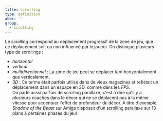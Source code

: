 ```yaml
---
title: scrolling
type: definition
abbr: ''
group:
  - scrolling
---
```

Le _scrolling_ correspond au déplacement progressif de la zone de jeu, que ce déplacement soit ou non influencé par le joueur. On distingue plusieurs type de scrollings :  
- _horizontal_  
- _vertical_  
- _multidirectionnel_ : La zone de jeu peut se déplacer tant horizontalement que verticalement.  
- _3D_ : Ce terme était parfois utilisé dans de vieux magazines et reflétait un déplacement dans un espace en 3D, comme dans les _FPS_.  
On parle aussi parfois de scrolling parallaxe, c'est à dire qu'il y a plusieurs couches dans le décor qui ne se déplacent pas à la même vitesse pour accentuer l'effet de profondeur du décor. A titre d'exemple, _Shadow of the Beast_ sur Amiga disposait d'un scrolling parallaxe sur 13 plans à certaines phases du jeu!
